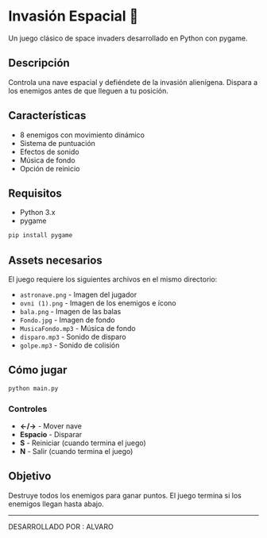 # Invasión Espacial 🚀

Un juego clásico de space invaders desarrollado en Python con pygame.

## Descripción

Controla una nave espacial y defiéndete de la invasión alienígena. Dispara a los enemigos antes de que lleguen a tu posición.

## Características

- 8 enemigos con movimiento dinámico
- Sistema de puntuación
- Efectos de sonido
- Música de fondo
- Opción de reinicio

## Requisitos

- Python 3.x
- pygame

```bash
pip install pygame
```

## Assets necesarios

El juego requiere los siguientes archivos en el mismo directorio:

- `astronave.png` - Imagen del jugador
- `ovni (1).png` - Imagen de los enemigos e ícono
- `bala.png` - Imagen de las balas
- `Fondo.jpg` - Imagen de fondo
- `MusicaFondo.mp3` - Música de fondo
- `disparo.mp3` - Sonido de disparo
- `golpe.mp3` - Sonido de colisión

## Cómo jugar

```bash
python main.py
```

### Controles

- **←/→** - Mover nave
- **Espacio** - Disparar
- **S** - Reiniciar (cuando termina el juego)
- **N** - Salir (cuando termina el juego)

## Objetivo

Destruye todos los enemigos para ganar puntos. El juego termina si los enemigos llegan hasta abajo.

---

DESARROLLADO POR : ALVARO
